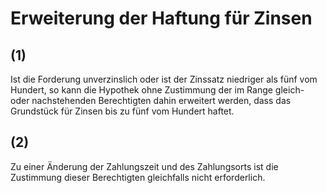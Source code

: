 # Erweiterung der Haftung für Zinsen



## (1)

 Ist die Forderung unverzinslich oder ist der Zinssatz niedriger als fünf vom Hundert, so kann die Hypothek ohne Zustimmung der im Range gleich- oder nachstehenden Berechtigten dahin erweitert werden, dass das Grundstück für Zinsen bis zu fünf vom Hundert haftet.

## (2)

 Zu einer Änderung der Zahlungszeit und des Zahlungsorts ist die Zustimmung dieser Berechtigten gleichfalls nicht erforderlich. 

